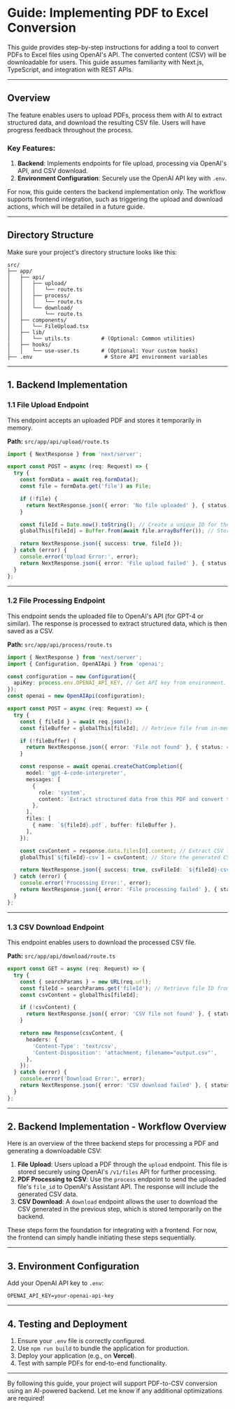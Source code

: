 # Guide: Implementing PDF to Excel Conversion

This guide provides step-by-step instructions for adding a tool to convert PDFs to Excel files using OpenAI's API. The converted content (CSV) will be downloadable for users. This guide assumes familiarity with Next.js, TypeScript, and integration with REST APIs.

---

## **Overview**
The feature enables users to upload PDFs, process them with AI to extract structured data, and download the resulting CSV file. Users will have progress feedback throughout the process.

### Key Features:
1. **Backend**: Implements endpoints for file upload, processing via OpenAI's API, and CSV download.
2. **Environment Configuration**: Securely use the OpenAI API key with `.env`.

For now, this guide centers the backend implementation only. The workflow supports frontend integration, such as triggering the upload and download actions, which will be detailed in a future guide.

---

## **Directory Structure**
Make sure your project's directory structure looks like this:

```
src/
├── app/
│   ├── api/
│   │   ├── upload/
│   │   │   └── route.ts
│   │   ├── process/
│   │   │   └── route.ts
│   │   └── download/
│   │       └── route.ts
│   ├── components/
│   │   └── FileUpload.tsx
│   ├── lib/
│   │   └── utils.ts          # (Optional: Common utilities)
|   ├── hooks/
│   │   └── use-user.ts       # (Optional: Your custom hooks)
├── .env                       # Store API environment variables
```

---

## **1. Backend Implementation**

### **1.1 File Upload Endpoint**
This endpoint accepts an uploaded PDF and stores it temporarily in memory.

**Path:** `src/app/api/upload/route.ts`

```typescript
import { NextResponse } from 'next/server';

export const POST = async (req: Request) => {
  try {
    const formData = await req.formData();
    const file = formData.get('file') as File;

    if (!file) {
      return NextResponse.json({ error: 'No file uploaded' }, { status: 400 });
    }

    const fileId = Date.now().toString(); // Create a unique ID for the file.
    globalThis[fileId] = Buffer.from(await file.arrayBuffer()); // Store file in memory.

    return NextResponse.json({ success: true, fileId });
  } catch (error) {
    console.error('Upload Error:', error);
    return NextResponse.json({ error: 'File upload failed' }, { status: 500 });
  }
};
```

---

### **1.2 File Processing Endpoint**
This endpoint sends the uploaded file to OpenAI's API (for GPT-4 or similar). The response is processed to extract structured data, which is then saved as a CSV.

**Path:** `src/app/api/process/route.ts`

```typescript
import { NextResponse } from 'next/server';
import { Configuration, OpenAIApi } from 'openai';

const configuration = new Configuration({
  apiKey: process.env.OPENAI_API_KEY, // Get API key from environment.
});
const openai = new OpenAIApi(configuration);

export const POST = async (req: Request) => {
  try {
    const { fileId } = await req.json();
    const fileBuffer = globalThis[fileId]; // Retrieve file from in-memory storage.

    if (!fileBuffer) {
      return NextResponse.json({ error: 'File not found' }, { status: 404 });
    }

    const response = await openai.createChatCompletion({
      model: 'gpt-4-code-interpreter',
      messages: [
        {
          role: 'system',
          content: `Extract structured data from this PDF and convert to CSV format.`,
        },
      ],
      files: [
        { name: `${fileId}.pdf`, buffer: fileBuffer },
      ],
    });

    const csvContent = response.data.files[0].content; // Extract CSV from OpenAI response.
    globalThis[`${fileId}-csv`] = csvContent; // Store the generated CSV alongside file ID.

    return NextResponse.json({ success: true, csvFileId: `${fileId}-csv` });
  } catch (error) {
    console.error('Processing Error:', error);
    return NextResponse.json({ error: 'File processing failed' }, { status: 500 });
  }
};
```

---

### **1.3 CSV Download Endpoint**
This endpoint enables users to download the processed CSV file.

**Path:** `src/app/api/download/route.ts`

```typescript
export const GET = async (req: Request) => {
  try {
    const { searchParams } = new URL(req.url);
    const fileId = searchParams.get('fileId'); // Retrieve file ID from request query.
    const csvContent = globalThis[fileId];

    if (!csvContent) {
      return NextResponse.json({ error: 'CSV file not found' }, { status: 404 });
    }

    return new Response(csvContent, {
      headers: {
        'Content-Type': 'text/csv',
        'Content-Disposition': 'attachment; filename="output.csv"',
      },
    });
  } catch (error) {
    console.error('Download Error:', error);
    return NextResponse.json({ error: 'CSV download failed' }, { status: 500 });
  }
};
```

---

## **2. Backend Implementation - Workflow Overview**

Here is an overview of the three backend steps for processing a PDF and generating a downloadable CSV:

1. **File Upload**: Users upload a PDF through the `upload` endpoint. This file is stored securely using OpenAI's `/v1/files` API for further processing.
2. **PDF Processing to CSV**: Use the `process` endpoint to send the uploaded file's `file_id` to OpenAI's Assistant API. The response will include the generated CSV data.
3. **CSV Download**: A `download` endpoint allows the user to download the CSV generated in the previous step, which is stored temporarily on the backend.

These steps form the foundation for integrating with a frontend. For now, the frontend can simply handle initiating these steps sequentially.

---

## **3. Environment Configuration**

Add your OpenAI API key to `.env`:
```env
OPENAI_API_KEY=your-openai-api-key
```

---

## **4. Testing and Deployment**

1. Ensure your `.env` file is correctly configured.
2. Use `npm run build` to bundle the application for production.
3. Deploy your application (e.g., on **Vercel**).
4. Test with sample PDFs for end-to-end functionality.

---

By following this guide, your project will support PDF-to-CSV conversion using an AI-powered backend. Let me know if any additional optimizations are required!